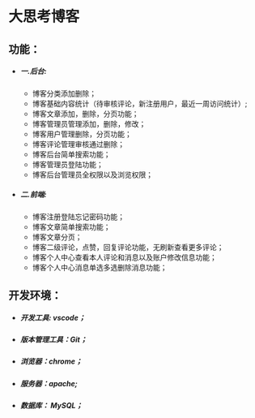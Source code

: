 # 大思考博客

## 功能：

* ##### 一.后台:

  + 博客分类添加删除；
  + 博客基础内容统计（待审核评论，新注册用户，最近一周访问统计）;
  + 博客文章添加，删除，分页功能；
  + 博客管理员管理添加，删除，修改；
  + 博客用户管理删除，分页功能；
  + 博客评论管理审核通过删除；
  + 博客后台简单搜索功能；
  + 博客管理员登陆功能；
  + 博客后台管理员全权限以及浏览权限；

* ##### 二.前端:

  + 博客注册登陆忘记密码功能；
  + 博客文章简单搜索功能；
  + 博客文章分页；
  + 博客二级评论，点赞，回复评论功能，无刷新查看更多评论；
  + 博客个人中心查看本人评论和消息以及账户修改信息功能；
  + 博客个人中心消息单选多选删除消息功能；

## 开发环境：

* ##### 开发工具: vscode；

* ##### 版本管理工具：Git；

* ##### 浏览器：chrome；

* ##### 服务器：apache;

* ##### 数据库： MySQL；



